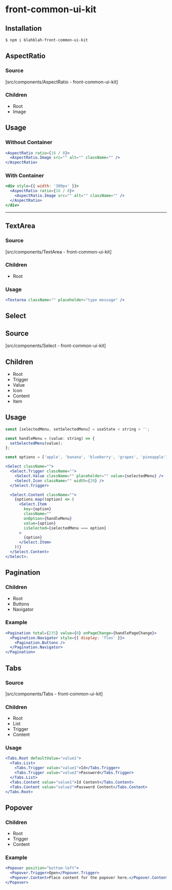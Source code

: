 # front-common-ui-kit

## Installation

```sh
$ npm i blahblah-front-common-ui-kit
```

## AspectRatio

### Source

[src/components/AspectRatio - front-common-ui-kit]

### Children

- Root
- Image

## Usage

### Without Container

```jsx
<AspectRatio ratio={16 / 8}>
  <AspectRatio.Image src="" alt="" className="" />
</AspectRatio>
```

### With Container

```jsx
<div style={{ width: '300px' }}>
  <AspectRatio ratio={16 / 8}>
    <AspectRatio.Image src="" alt="" className="" />
  </AspectRatio>
</div>
```

---

## TextArea

### Source

[src/components/TextArea - front-common-ui-kit]

### Children

- Root

### Usage

```jsx
<Textarea className="" placeholder="type message" />
```

## Select

## Source

[src/components/Select - front-common-ui-kit]

## Children

- Root
- Trigger
- Value
- Icon
- Content
- Item

## Usage

```jsx
const [selectedMenu, setSelectedMenu] = useState < string > '';

const handleMenu = (value: string) => {
  setSelectedMenu(value);
};

const options = ['apple', 'banana', 'blueberry', 'grapes', 'pineapple'];

<Select className="">
  <Select.Trigger className="">
    <Select.Value className="" placeholder="" value={selectedMenu} />
    <Select.Icon className="" width={20} />
  </Select.Trigger>

  <Select.Content className="">
    {options.map((option) => (
      <Select.Item
        key={option}
        className=""
        onOption={handleMenu}
        value={option}
        isSelected={selectedMenu === option}
      >
        {option}
      </Select.Item>
    ))}
  </Select.Content>
</Select>;
```

## **Pagination**

### Children

- Root
- Buttons
- Navigator

### Example

```jsx
<Pagination total={235} value={0} onPageChange={handlePageChange}>
  <Pagination.Navigator style={{ display: 'flex' }}>
    <Pagination.Buttons />
  </Pagination.Navigator>
</Pagination>
```

## Tabs

### Source

[src/components/Tabs - front-common-ui-kit]

### Children

- Root
- List
- Trigger
- Content

### Usage

```jsx
<Tabs.Root defaultValue="value1">
  <Tabs.List>
    <Tabs.Trigger value="value1">Id</Tabs.Trigger>
    <Tabs.Trigger value="value2">Password</Tabs.Trigger>
  </Tabs.List>
  <Tabs.Content value="value1">Id Content</Tabs.Content>
  <Tabs.Content value="value2">Password Content</Tabs.Content>
</Tabs.Root>
```

## **Popover**

### Children

- Root
- Trigger
- Content

### Example

```jsx
<Popover position="bottom-left">
  <Popover.Trigger>Open</Popover.Trigger>
  <Popover.Content>Place content for the popover here.</Popover.Content>
</Popover>
```
